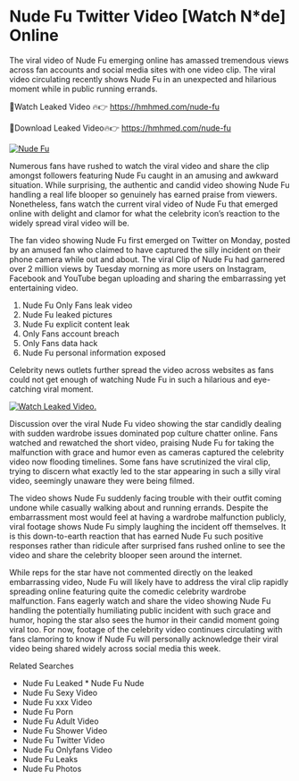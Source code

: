 ﻿# Nude Fu Twitter Video [Watch N*de] Online

The viral video of ﻿Nude Fu emerging online has amassed tremendous views across fan accounts and social media sites with one video clip. The viral video circulating recently shows ﻿Nude Fu in an unexpected and hilarious moment while in public running errands. 

🔴Watch Leaked Video 🔥👉  https://hmhmed.com/nude-fu 

🔴Download Leaked Video🔥👉  https://hmhmed.com/nude-fu 

[![Nude Fu](https://i.imgur.com/dJHk4Zq.gif)](https://hmhmed.com/nude-fu)

Numerous fans have rushed to watch the viral video and share the clip amongst followers featuring ﻿Nude Fu caught in an amusing and awkward situation. While surprising, the authentic and candid video showing ﻿Nude Fu handling a real life blooper so genuinely has earned praise from viewers. Nonetheless, fans watch the current viral video of ﻿Nude Fu that emerged online with delight and clamor for what the celebrity icon’s reaction to the widely spread viral video will be.

The fan video showing ﻿Nude Fu first emerged on Twitter on Monday, posted by an amused fan who claimed to have captured the silly incident on their phone camera while out and about. The viral Clip of ﻿Nude Fu had garnered over 2 million views by Tuesday morning as more users on Instagram, Facebook and YouTube began uploading and sharing the embarrassing yet entertaining video. 

1. ﻿Nude Fu Only Fans leak video
2. ﻿Nude Fu leaked pictures
3. ﻿Nude Fu explicit content leak
4. Only Fans account breach
5. Only Fans data hack
6. ﻿Nude Fu personal information exposed

Celebrity news outlets further spread the video across websites as fans could not get enough of watching ﻿Nude Fu in such a hilarious and eye-catching viral moment. 

[![Watch Leaked Video.](https://miro.medium.com/v2/resize:fit:828/format:webp/1*cilzJN44JGOrTw9NJCrNHA.gif "Watch Leaked Video")](https://hmhmed.com/nude-fu)

Discussion over the viral ﻿Nude Fu video showing the star candidly dealing with sudden wardrobe issues dominated pop culture chatter online. Fans watched and rewatched the short video, praising ﻿Nude Fu for taking the malfunction with grace and humor even as cameras captured the celebrity video now flooding timelines. Some fans have scrutinized the viral clip, trying to discern what exactly led to the star appearing in such a silly viral video, seemingly unaware they were being filmed.

The video shows ﻿Nude Fu suddenly facing trouble with their outfit coming undone while casually walking about and running errands. Despite the embarrassment most would feel at having a wardrobe malfunction publicly, viral footage shows ﻿Nude Fu simply laughing the incident off themselves. It is this down-to-earth reaction that has earned ﻿Nude Fu such positive responses rather than ridicule after surprised fans rushed online to see the video and share the celebrity blooper seen around the internet.  

While reps for the star have not commented directly on the leaked embarrassing video, ﻿Nude Fu will likely have to address the viral clip rapidly spreading online featuring quite the comedic celebrity wardrobe malfunction. Fans eagerly watch and share the video showing ﻿Nude Fu handling the potentially humiliating public incident with such grace and humor, hoping the star also sees the humor in their candid moment going viral too. For now, footage of the celebrity video continues circulating with fans clamoring to know if ﻿Nude Fu will personally acknowledge their viral video being shared widely across social media this week.

Related Searches
* ﻿Nude Fu Leaked
﻿* Nude Fu Nude
* ﻿Nude Fu Sexy Video
* ﻿Nude Fu xxx Video
* ﻿Nude Fu Porn
* ﻿Nude Fu Adult Video
* ﻿Nude Fu Shower Video
* ﻿Nude Fu Twitter Video
* ﻿Nude Fu Onlyfans Video
* ﻿Nude Fu Leaks
* ﻿Nude Fu Photos